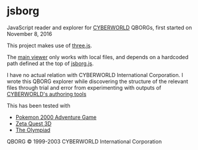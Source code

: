 # jsborg
JavaScript reader and explorer for [CYBERWORLD](http://wayback.archive.org/web/20030202000627/http://www.cyberworldcorp.com/) QBORGs, first started on November 8, 2016

This project makes use of [three.js](https://github.com/mrdoob/three.js/).

The [main viewer](qborgprototype.html) only works with local files, and depends on a hardcoded path defined at the top of [jsborg.js](scripts/jsborg.js).

I have no actual relation with CYBERWORLD International Corporation. I wrote this QBORG explorer while discovering the structure of the relevant files through trial and error from experimenting with outputs of [CYBERWORLD's authoring tools](http://web.archive.org/web/20030204221240/http://www.cwarp.com:80/downloads/index.html)

This has been tested with
* [Pokemon 2000 Adventure Game](http://web.archive.org/web/20061105053936/http://p2kmovie.warnerbros.com/worlds.html)
* [Zeta Quest 3D](http://web.archive.org/web/20020706213551/http://www2.warnerbros.com/web/zeta-kids/quest.jsp)
* [The Olympiad](http://web.archive.org/web/20021204151916/http://www.cyberworldcorp.com:80/new/featureworlds/featworlds_cs_olympiad.asp)

QBORG &copy; 1999-2003 CYBERWORLD International Corporation 

